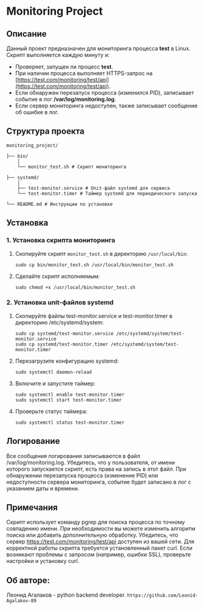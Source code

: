 # Monitoring Project


## Описание

Данный проект предназначен для мониторинга процесса **test** в Linux. Скрипт выполняется каждую минуту и:
- Проверяет, запущен ли процесс **test**.
- При наличии процесса выполняет HTTPS-запрос на [https://test.com/monitoring/test/api](https://test.com/monitoring/test/api).
- Если обнаружен перезапуск процесса (изменился PID), записывает событие в лог **/var/log/monitoring.log**.
- Если сервер мониторинга недоступен, также записывает сообщение об ошибке в лог.


## Структура проекта
```
monitoring_project/

├── bin/
    │
    └── monitor_test.sh # Скрипт мониторинга

├── systemd/
    │
    ├── test-monitor.service # Unit-файл systemd для сервиса
    └── test-monitor.timer # Таймер systemd для периодического запуска
    
└── README.md # Инструкции по установке
```

## Установка

### 1. Установка скрипта мониторинга

1. Скопируйте скрипт `monitor_test.sh` в директорию `/usr/local/bin`:
   ```
   sudo cp bin/monitor_test.sh /usr/local/bin/monitor_test.sh
   ```

2. Сделайте скрипт исполняемым:
   ```
   sudo chmod +x /usr/local/bin/monitor_test.sh
   ```

### 2. Установка unit-файлов systemd

1. Скопируйте файлы test-monitor.service и test-monitor.timer в директорию /etc/systemd/system:
   ```
   sudo cp systemd/test-monitor.service /etc/systemd/system/test-monitor.service
   sudo cp systemd/test-monitor.timer /etc/systemd/system/test-monitor.timer
   ```

2. Перезагрузите конфигурацию systemd:
   ```
   sudo systemctl daemon-reload
   ```

3. Включите и запустите таймер:
   ```
   sudo systemctl enable test-monitor.timer
   sudo systemctl start test-monitor.timer
   ```

4. Проверьте статус таймера:
   ```
   sudo systemctl status test-monitor.timer
   ```


## Логирование

Все сообщения логирования записываются в файл /var/log/monitoring.log. Убедитесь, что у пользователя, от имени которого запускается скрипт, есть права на запись в этот файл.
При обнаружении перезапуска процесса (изменение PID) или недоступности сервера мониторинга, событие будет записано в лог с указанием даты и времени.


## Примечания
Скрипт использует команду pgrep для поиска процесса по точному совпадению имени. При необходимости вы можете изменить алгоритм поиска или добавить дополнительную обработку.
Убедитесь, что сервер https://test.com/monitoring/test/api доступен из вашей сети.
Для корректной работы скрипта требуется установленный пакет curl. Если возникают проблемы с запросом (например, ошибки SSL), проверьте настройки и установку curl.


## Об авторе:
Леонид Агалаков - python backend developer.
`https://github.com/Leonid-Agalakov-89`
